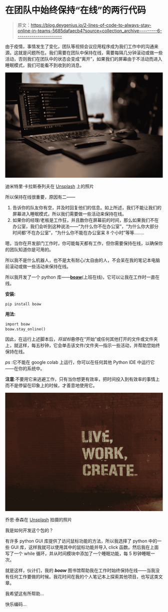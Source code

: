# 在团队中始终保持“在线”的两行代码

> 原文：<https://blog.devgenius.io/2-lines-of-code-to-always-stay-online-in-teams-5685dafaecb4?source=collection_archive---------6----------------------->

由于疫情，事情发生了变化，团队等视频会议应用程序成为我们工作中的沟通来源。这就是问题所在。我们需要在团队中保持在线，需要每隔几分钟滚动或做一些活动，否则我们在团队中的状态会变成“离开”，如果我们的屏幕由于不活动而进入睡眠模式，我们可能看不到收到的消息。

![](img/d92d8dcaa12faf7c384a39cf72fc1877.png)

迪米特里·卡拉斯泰列夫在 [Unsplash](https://unsplash.com?utm_source=medium&utm_medium=referral) 上的照片

所以保持在线很重要，原因有二——

1.  告诉你的队友你有空，并及时回复他们的信息。如上所述，我们不能让我们的屏幕进入睡眠模式，所以我们需要做一些活动来保持在线。
2.  如果你的经理/老板是工作狂，并且数你在屏幕前的时间，那么如果我们不在办公室，我们会听到这种说法——“为什么你不在办公室”，“为什么你大部分时间都‘不在办公室”，“为什么你不能在办公室呆 8 个小时”等等……..

嗯，当你在开发部门工作时，你可能每天都有工作，但你需要保持在线，以确保你的团队知道你是可用的。

所以我不是什么机器人，也不是太有耐心/太自由的人，不会呆在我的笔记本电脑前滚动或做一些活动来保持在线。

所以我开发了一个 python 库——[**boaw**](https://pypi.org/project/boaw/)(上班在线)，它可以让我在工作时一直在线。

**安装:**

```
pip install boaw
```

**用法:**

```
import boaw
boaw.stay_online()
```

因此，在运行上述脚本后，*将鼠标*悬停在“开始”或任何其他打开的文件或文件夹上，就这样，每五秒钟，它会单击该文件/文件夹—指示一些活动，并帮助您始终保持在线。

*ps* :它不能在 google colab 上运行，你可以在任何其他 Python IDE 中运行它——在你的系统中。

**注意**:不要用它来逃避工作，只有当你想更有效率，把时间投入到有效率的事情上而不是停留在印象上的时候，才善意地使用它。

![](img/d9f93c789b987349d041cf9f4c578a64.png)

乔恩·泰森在 [Unsplash](https://unsplash.com?utm_source=medium&utm_medium=referral) 拍摄的照片

我是如何开发这个包的？

有许多 python GUI 库提供了访问鼠标功能的方法，所以我选择了 python 中的一些 GUI 库，这样我就可以使用其中的鼠标功能并导入 click 函数。然后我在上面写了一个 while 循环，并从时间模块中添加了一个睡眠功能，每 5 秒钟睡眠一次。

就是这样，伙计们，我的 ***boaw*** 图书馆帮助我在工作时始终保持在线——当我没有任何工作要做的时候。我花时间在我的个人笔记本上探索其他项目，也写这类文章。

我希望这有所帮助…

快乐编码…